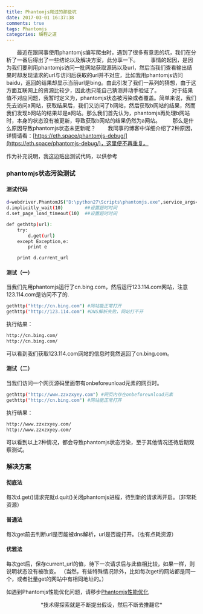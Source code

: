```yaml
---
title: Phantomjs爬过的那些坑
date: 2017-03-01 16:37:38
comments: true
tags: Phantomjs
categories: 编程之道
---
```

　　最近在跟同事使用phantomjs编写爬虫时，遇到了很多有意思的坑，我们在分析了一番后得出了一些结论以及解决方案，此分享一下。
　　事情的起因，是因为我们要利用phantomjs访问一批网站获取源码以及url，然后当我们查看输出结果时却发现请求的url与访问后获取的url并不对应，比如我用phantomjs访问baidu，返回的结果却显示当前url是bing。由此引发了我们一系列的猜想，由于这方面互联网上的资源比较少，因此也只能自己猜测并动手验证了。
　　对于结果值不对应问题，我暂时定义为，phantomjs状态被污染或者覆盖。简单来说，我们先去访问a网站，获取结果后，我们又访问了b网站，然后获取b网站的结果，然而我们发现b网站的结果却是a网站。那么我们首先认为，phantomjs再处理b网站时，本身的状态没有被更新，导致获取b网站的结果仍然为a网站。
　　那么是什么原因导致phantomjs状态未更新呢？
　　我同事的博客中详细介绍了2种原因，详情请看：[https://eth.space/phantomjs-debug/](https://eth.space/phantomjs-debug/)，这里便不再重复。

作为补充说明，我这边贴出测试代码，以供参考

### phantomjs状态污染测试

#### 测试代码
```bash
d=webdriver.PhantomJS("D:\python27\Scripts\phantomjs.exe",service_args=['--load-images=no','--disk-cache=yes'])
d.implicitly_wait(10)        ##设置超时时间
d.set_page_load_timeout(10)  ##设置超时时间

def gethttp(url):
    try:
        d.get(url)
    except Exception,e:
        print e

    print d.current_url

```
#### 测试（一）
当我们先用phantomjs运行了cn.bing.com，然后运行123.114.com网站，注意123.114.com是访问不了的.
```bash
gethttp("http://cn.bing.com") #网站能正常打开
gethttp("http://123.114.com") #DNS解析失败，网站打不开
```
执行结果：
```bash
http://cn.bing.com/
http://cn.bing.com/
```
可以看到我们获取123.114.com网站的信息时竟然返回了cn.bing.com。

#### 测试（二）
当我们访问一个网页源码里面带有onbeforeunload元素的网页时。
```bash
gethttp("http://www.zzxzxyey.com") #网页内存在onbeforeunload元素
gethttp("http://cn.bing.com") #网站能正常打开
```
执行结果：
```bash
http://www.zzxzxyey.com/
http://www.zzxzxyey.com/
```
可以看到以上2种情况，都会导致phantomjs状态污染，至于其他情况还待后期观察测试。

### 解决方案

#### 彻底法
每次d.get()请求完就d.quit()关闭phantomjs进程，待到新的请求再开启。（非常耗资源）

#### 普通法
每次get前去判断url是否能被dns解析，url是否能打开。（也有点耗资源）

#### 优雅法
每次get后，保存current_url的值，待下一次请求后与此值相比较，如果一样，则说明状态没有被改变。
（当然，有些特殊情况除外，比如每次get的网站都是同一个，或者批量get的网站中有相同地址的。）

如遇到Phantomjs性能优化问题，请移步[Phantomjs性能优化](http://thief.one/2017/03/01/Phantomjs%E6%80%A7%E8%83%BD%E4%BC%98%E5%8C%96/)

<center>*技术得探索就是不断提出假设，然后不断去推翻它*</center>